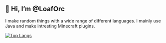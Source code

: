 ## 👋 Hi, I’m @LoafOrc
I make random things with a wide range of different languages. I mainly use Java and make intresting Minecraft plugins. 

[![Top Langs](https://github-readme-stats.vercel.app/api/top-langs/?username=LoafOrc&count_private=true)](https://github.com/anuraghazra/github-readme-stats)
<!---
helo there
--->

